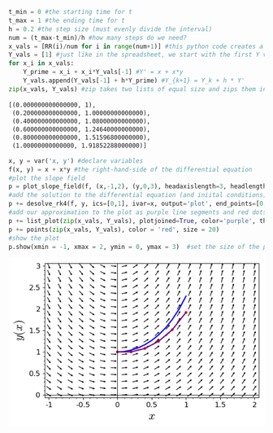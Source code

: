 

```python
t_min = 0 #the starting time for t
t_max = 1 #the ending time for t
h = 0.2 #the step size (must evenly divide the interval)
num = (t_max-t_min)/h #how many steps do we need?
x_vals = [RR(i)/num for i in range(num+1)] #this python code creates a list [0,0.2,0.4,0.6,0.8.1]
Y_vals = [1] #just like in the spreadsheet, we start with the first Y value
for x_i in x_vals:
    Y_prime = x_i + x_i*Y_vals[-1] #Y' = x + x*y
    Y_vals.append(Y_vals[-1] + h*Y_prime) #Y_{k+1} = Y_k + h * Y' 
zip(x_vals, Y_vals) #zip takes two lists of equal size and zips them into pairs
```




    [(0.000000000000000, 1),
     (0.200000000000000, 1.00000000000000),
     (0.400000000000000, 1.08000000000000),
     (0.600000000000000, 1.24640000000000),
     (0.800000000000000, 1.51596800000000),
     (1.00000000000000, 1.91852288000000)]




```python
x, y = var('x, y') #declare variables
f(x, y) = x + x*y #the right-hand-side of the differential equation
#plot the slope field
p = plot_slope_field(f, (x,-1,2), (y,0,3), headaxislength=3, headlength=3, axes_labels=['$x$','$y(x)$'], fontsize=12)
#add the solution to the differential equation (and iniital conditions) to the plot
p += desolve_rk4(f, y, ics=[0,1], ivar=x, output='plot', end_points=[0,1], thickness=2)
#add our approximation to the plot as purple line segments and red dots
p += list_plot(zip(x_vals, Y_vals), plotjoined=True, color='purple', thickness=2)
p += points(zip(x_vals, Y_vals), color = 'red', size = 20)
#show the plot
p.show(xmin = -1, xmax = 2, ymin = 0, ymax = 3)  #set the size of the plot window
```


![png](output_1_0.png)



```python

```
